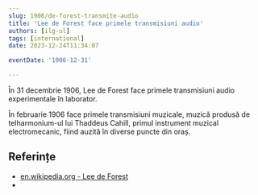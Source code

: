 ```yaml
---
slug: 1906/de-forest-transmite-audio
title: 'Lee de Forest face primele transmisiuni audio'
authors: [ilg-ul]
tags: [international]
date: 2023-12-24T11:34:07

eventDate: '1906-12-31'

---
```


În 31 decembrie 1906, Lee de Forest face primele transmisiuni audio
experimentale în laborator.

<!-- truncate -->

În februarie 1906 face primele transmisiuni muzicale, muzică produsă
de telharmonium-ul lui Thaddeus Cahill, primul instrument muzical
electromecanic, fiind auzită în diverse puncte din oraș.

## Referințe

- [en.wikipedia.org - Lee de Forest](https://en.wikipedia.org/wiki/Lee_de_Forest)
- [](https://en.wikipedia.org/wiki/Telharmonium)
